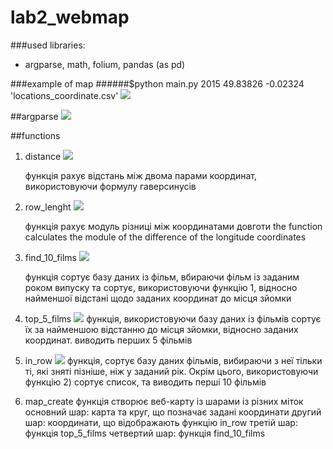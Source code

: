 # lab2_webmap

###used libraries:
- argparse, math, folium, pandas (as pd)

###example of map
######$python main.py 2015 49.83826 -0.02324 'locations_coordinate.csv'
![](https://user-images.githubusercontent.com/91616572/153593820-6c95ed7f-70ff-42de-8d8e-9f5a3acde0b9.jpg)


##argparse
![](https://user-images.githubusercontent.com/91616572/153593858-69e6fec1-b6d7-4fc2-b796-b7704d06fe43.jpg)


##functions
1) distance
    ![](https://user-images.githubusercontent.com/91616572/153593620-6343471d-9f7c-447a-91b1-347a7d98fd1f.jpg)
    

    функція рахує відстань між двома парами координат, використовуючи формулу гаверсинусів

2) row_lenght
    ![](https://user-images.githubusercontent.com/91616572/153593900-d6be3f0e-2140-4a52-ab0e-e5dec06b9357.jpg)
    
    функція рахує модуль різниці між координатами довготи
    the function calculates the module of the difference of the longitude coordinates

3) find_10_films
   ![](https://user-images.githubusercontent.com/91616572/153593934-e3fa041d-f89c-4e13-9371-4e754abfdcfc.jpg)

    функція сортує базу даних із фільм, вбираючи фільм із заданим роком випуску та сортує,
використовуючи функцію 1, відносно найменшої відстані щодо заданих координат до місця зйомки

4) top_5_films
    ![](https://user-images.githubusercontent.com/91616572/153594064-38b9dcfb-8f62-4fa3-9ce2-77de97499225.jpg)
    функція, використовуючи базу даних із фільмів сортує їх за найменшою відстанню до місця зйомки,
відносно заданих координат. виводить перших 5 фільмів

5) in_row
    ![](https://user-images.githubusercontent.com/91616572/153594097-00140baa-8ac4-4e7f-bcea-9364f3d90efe.jpg)
    функція, сортує базу даних фільмів, вибираючи з неї тільки ті, які зняті пізніше,
ніж у заданий рік. Окрім цього, використовуючи функцію 2) сортує список, та виводить перші 10 фільмів

6) map_create
    функція створює веб-карту із шарами із різних міток
    основний шар: карта та круг, що позначає задані координати
    другий шар: координати, що відображають функцію in_row
    третій шар: функція top_5_films
    четвертий шар: функція find_10_films
